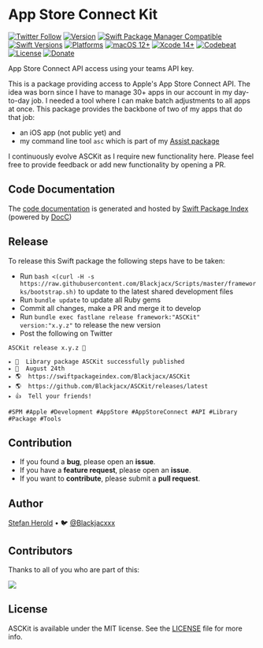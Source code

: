 # App Store Connect Kit


<!-- [![Test](https://github.com/Blackjacx/asckit/actions/workflows/test.yml/badge.svg)](https://github.com/Blackjacx/asckit/actions/workflows/test.yml) -->
[![Twitter Follow](https://img.shields.io/badge/follow-%40blackjacx-1DA1F2?logo=twitter&style=for-the-badge)](https://twitter.com/intent/follow?original_referer=https%3A%2F%2Fgithub.com%2Fblackjacx&screen_name=Blackjacxxx)
[![Version](https://shields.io/github/v/release/blackjacx/ASCKit?display_name=tag&include_prereleases&sort=semver)](https://github.com/Blackjacx/ASCKit/releases)
[![Swift Package Manager Compatible](https://img.shields.io/badge/SPM-compatible-brightgreen.svg)](https://swift.org/package-manager/)
[![Swift Versions](https://img.shields.io/endpoint?url=https%3A%2F%2Fswiftpackageindex.com%2Fapi%2Fpackages%2FBlackjacx%2FASCKit%2Fbadge%3Ftype%3Dswift-versions)](https://swiftpackageindex.com/Blackjacx/ASCKit)
[![Platforms](https://img.shields.io/endpoint?url=https%3A%2F%2Fswiftpackageindex.com%2Fapi%2Fpackages%2FBlackjacx%2FASCKit%2Fbadge%3Ftype%3Dplatforms)](https://swiftpackageindex.com/Blackjacx/ASCKit)
[![macOS 12+](https://img.shields.io/badge/macOS-12.0%2B-blue.svg)](https://developer.apple.com/download/)
[![Xcode 14+](https://img.shields.io/badge/Xcode-14%2B-blue.svg)](https://developer.apple.com/download/)
[![Codebeat](https://codebeat.co/badges/09488e6e-331e-4d7a-9238-3b2224cc8f04)](https://codebeat.co/projects/github-com-blackjacx-asckit-develop)
[![License](https://img.shields.io/github/license/blackjacx/asckit.svg)](https://github.com/Blackjacx/asckit/blob/develop/LICENSE)
[![Donate](https://img.shields.io/badge/Donate-PayPal-blue.svg)](https://www.paypal.me/STHEROLD)

App Store Connect API access using your teams API key.

<!-- <p align="center">
<img src="./icon.png" alt="SHSearchBar" height="128" width="128">
</p> -->

This is a package providing access to Apple's App Store Connect API. The idea was born since I have to manage 30+ apps in our account in my day-to-day job. I needed a tool where I can make batch adjustments to all apps at once. This package provides the backbone of two of my apps that do that job:
- an iOS app (not public yet) and
- my command line tool `asc` which is part of my [Assist package](https://github.com/Blackjacx/Assist)

I continuously evolve ASCKit as I require new functionality here. Please feel free to provide feedback or add new functionality by opening a PR.

## Code Documentation

The [code documentation](https://swiftpackageindex.com/Blackjacx/ASCKit/develop/documentation/asckit) is generated and hosted by [Swift Package Index](https://swiftpackageindex.com/) (powered by [DocC](https://developer.apple.com/documentation/docc))

## Release

To release this Swift package the following steps have to be taken:
- Run `bash <(curl -H -s https://raw.githubusercontent.com/Blackjacx/Scripts/master/frameworks/bootstrap.sh)` to update to the latest shared development files
- Run `bundle update` to update all Ruby gems
- Commit all changes, make a PR and merge it to develop
- Run `bundle exec fastlane release framework:"ASCKit" version:"x.y.z"` to release the new version
- Post the following on Twitter
```
ASCKit release x.y.z 🎉

▸ 🚀  Library package ASCKit successfully published
▸ 📅  August 24th
▸ 🌎  https://swiftpackageindex.com/Blackjacx/ASCKit
▸ 🌎  https://github.com/Blackjacx/ASCKit/releases/latest
▸ 👍  Tell your friends!

#SPM #Apple #Development #AppStore #AppStoreConnect #API #Library #Package #Tools
```

## Contribution

- If you found a **bug**, please open an **issue**.
- If you have a **feature request**, please open an **issue**.
- If you want to **contribute**, please submit a **pull request**.

## Author

[Stefan Herold](mailto:stefan.herold@gmail.com) • 🐦 [@Blackjacxxx](https://twitter.com/Blackjacxxx)

## Contributors

Thanks to all of you who are part of this:

<a href="https://github.com/blackjacx/asckit/graphs/contributors">
  <img src="https://contrib.rocks/image?repo=blackjacx/asckit" />
</a>

## License

ASCKit is available under the MIT license. See the [LICENSE](LICENSE) file for more info.
